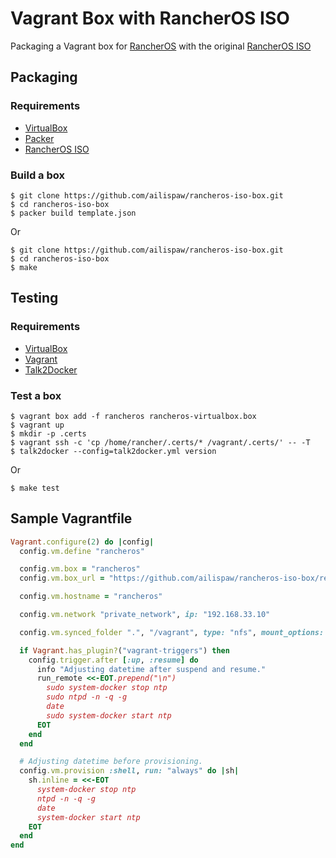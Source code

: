 # Vagrant Box with RancherOS ISO

Packaging a Vagrant box for [RancherOS](https://github.com/rancherio/os) with the original [RancherOS ISO](https://github.com/rancherio/os/releases)

## Packaging

### Requirements

- [VirtualBox](https://www.virtualbox.org/)
- [Packer](https://packer.io/)
- [RancherOS ISO](https://github.com/rancherio/os/releases)

### Build a box

```
$ git clone https://github.com/ailispaw/rancheros-iso-box.git
$ cd rancheros-iso-box
$ packer build template.json
```

Or

```
$ git clone https://github.com/ailispaw/rancheros-iso-box.git
$ cd rancheros-iso-box
$ make
```

## Testing

### Requirements

- [VirtualBox](https://www.virtualbox.org/)
- [Vagrant](https://www.vagrantup.com/)
- [Talk2Docker](https://github.com/ailispaw/talk2docker)

### Test a box

```
$ vagrant box add -f rancheros rancheros-virtualbox.box
$ vagrant up
$ mkdir -p .certs
$ vagrant ssh -c 'cp /home/rancher/.certs/* /vagrant/.certs/' -- -T
$ talk2docker --config=talk2docker.yml version
```

Or

```
$ make test
```

## Sample Vagrantfile

```ruby
Vagrant.configure(2) do |config|
  config.vm.define "rancheros"

  config.vm.box = "rancheros"
  config.vm.box_url = "https://github.com/ailispaw/rancheros-iso-box/releases/download/v0.5.1/rancheros-virtualbox.box"

  config.vm.hostname = "rancheros"

  config.vm.network "private_network", ip: "192.168.33.10"

  config.vm.synced_folder ".", "/vagrant", type: "nfs", mount_options: ["nolock", "vers=3", "udp"]

  if Vagrant.has_plugin?("vagrant-triggers") then
    config.trigger.after [:up, :resume] do
      info "Adjusting datetime after suspend and resume."
      run_remote <<-EOT.prepend("\n")
        sudo system-docker stop ntp
        sudo ntpd -n -q -g
        date
        sudo system-docker start ntp
      EOT
    end
  end

  # Adjusting datetime before provisioning.
  config.vm.provision :shell, run: "always" do |sh|
    sh.inline = <<-EOT
      system-docker stop ntp
      ntpd -n -q -g
      date
      system-docker start ntp
    EOT
  end
end
```
